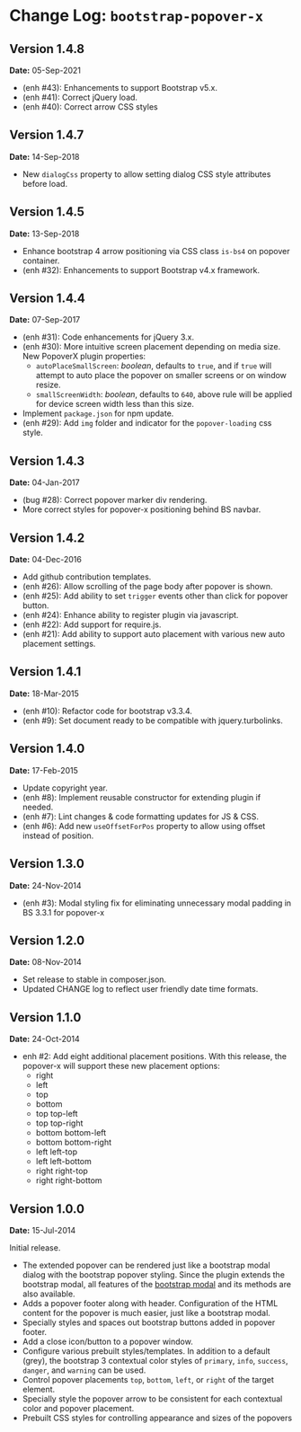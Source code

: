 Change Log: `bootstrap-popover-x`
=================================

## Version 1.4.8

**Date:** 05-Sep-2021

- (enh #43): Enhancements to support Bootstrap v5.x.
- (enh #41): Correct jQuery load.
- (enh #40): Correct arrow CSS styles

## Version 1.4.7

**Date:** 14-Sep-2018

- New `dialogCss` property to allow setting dialog CSS style attributes before load.

## Version 1.4.5

**Date:** 13-Sep-2018

- Enhance bootstrap 4 arrow positioning via CSS class `is-bs4` on popover container.
- (enh #32): Enhancements to support Bootstrap v4.x framework.

## Version 1.4.4

**Date:** 07-Sep-2017

- (enh #31): Code enhancements for jQuery 3.x.
- (enh #30): More intuitive screen placement depending on media size. New PopoverX plugin properties:
    - `autoPlaceSmallScreen`: _boolean_, defaults to `true`, and if `true` will attempt to auto place the popover on smaller screens or on window resize.
    - `smallScreenWidth`: _boolean_, defaults to `640`, above rule will be applied for device screen width less than this size.
- Implement `package.json` for npm update.
- (enh #29): Add `img` folder and indicator for the `popover-loading` css style.

## Version 1.4.3

**Date:** 04-Jan-2017

- (bug #28): Correct popover marker div rendering.
- More correct styles for popover-x positioning behind BS navbar.

## Version 1.4.2

**Date:** 04-Dec-2016

- Add github contribution templates.
- (enh #26): Allow scrolling of the page body after popover is shown.
- (enh #25): Add ability to set `trigger` events other than click for popover button.
- (enh #24): Enhance ability to register plugin via javascript.
- (enh #22): Add support for require.js.
- (enh #21): Add ability to support auto placement with various new auto placement settings.

## Version 1.4.1

**Date:** 18-Mar-2015

- (enh #10): Refactor code for bootstrap v3.3.4.
- (enh #9): Set document ready to be compatible with jquery.turbolinks.

## Version 1.4.0

**Date:** 17-Feb-2015

- Update copyright year.
- (enh #8): Implement reusable constructor for extending plugin if needed.
- (enh #7): Lint changes & code formatting updates for JS & CSS.
- (enh #6): Add new `useOffsetForPos` property to allow using offset instead of position.

## Version 1.3.0

**Date:** 24-Nov-2014

- (enh #3): Modal styling fix for eliminating unnecessary modal padding in BS 3.3.1 for popover-x

## Version 1.2.0

**Date:** 08-Nov-2014

- Set release to stable in composer.json.
- Updated CHANGE log to reflect user friendly date time formats.

## Version 1.1.0

**Date:** 24-Oct-2014

- enh #2: Add eight additional placement positions. With this release, the popover-x will support these new placement options:
    - right
    - left
    - top
    - bottom
    - top top-left
    - top top-right
    - bottom bottom-left
    - bottom bottom-right
    - left left-top
    - left left-bottom
    - right right-top
    - right right-bottom

## Version 1.0.0

**Date:** 15-Jul-2014

Initial release.

- The extended popover can be rendered just like a bootstrap modal dialog with the bootstrap popover styling. Since the plugin extends the bootstrap modal,
  all features of the [bootstrap modal](http://getbootstrap.com/javascript/#modals) and its methods are also available.
- Adds a popover footer along with header. Configuration of the HTML content for the popover is much easier, just like a bootstrap modal.
- Specially styles and spaces out bootstrap buttons added in popover footer. 
- Add a close icon/button to a popover window.
- Configure various prebuilt styles/templates. In addition to a default (grey), the bootstrap 3 contextual color styles of `primary`, 
  `info`, `success`, `danger`, and `warning` can be used.
- Control popover placements `top`, `bottom`, `left`, or `right` of the target element.
- Specially style the popover arrow to be consistent for each contextual color and popover placement.
- Prebuilt CSS styles for controlling appearance and sizes of the popovers